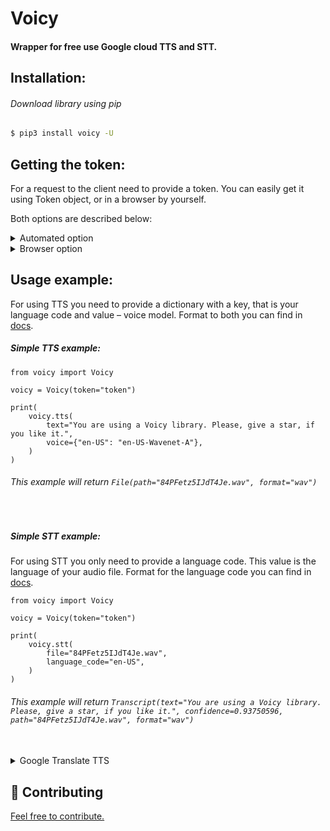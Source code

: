 <h1>Voicy</h1>
<h4>Wrapper for free use Google cloud TTS and STT.</h4>


<h2>Installation:</h2>
<h6>Download library using pip</h6>

```bash
$ pip3 install voicy -U
```


<h2>Getting the token:</h2>

<p>For a request to the client need to provide a token. You can easily get it using Token object, or in a browser by yourself.</p>
<p>Both options are described below:</p>

<details>
  <summary>Automated option</summary>
    <ol>
        <li>By first, you need to get API key in <a href="http://rucaptcha.com/">rucaptcha</a>.</li>
        <li>
            After that import a Token object from voicy:
            <br>
            <code>from voicy import Token</code>
        </li>
        <li>
            Then provide the API key to the get_token function:
            <br>
            <code>Token.get_token(rucaptcha_key="Key, that you got in the rucaptcha account.")</code>
        </li>
        <li>If you do all alright you would get long string, that you should provide to Voice object in init.</li>
    </ol>
</details>

<details>
  <summary>Browser option</summary>
    <ol>
        <li>By first, go to <a href="https://cloud.google.com/text-to-speech">cloud.google.com/text-to-speech</a>.</li>
        <li>
            After that scroll down to the demo part.
            <br>
            <img src=".github/images/Recaptcha.png" alt="Recaptcha">
        </li>
        <li>Solve the captcha.</li>
        <li>
            After, open the developer console and go to the "Network" section. In column "Name" search for 
            proxy?url=https://texttospeech.googleapis.com ...
            <br>
            <img src=".github/images/DeveloperConsole.png" alt="The developer console">
            <br>
            Scroll to the "Query string parameters". And here is your token.
        </li>
    </ol>
</details>


<h2>Usage example:</h2>

<p>
For using TTS you need to provide a dictionary with a key, that is your language code and value – voice model. 
Format to both you can find in <a href="https://cloud.google.com/text-to-speech/docs/voices">docs</a>.
</p>

<h5>Simple TTS example:</h5>

```python3
from voicy import Voicy

voicy = Voicy(token="token")

print(
    voicy.tts(
        text="You are using a Voicy library. Please, give a star, if you like it.",
        voice={"en-US": "en-US-Wavenet-A"},
    )
)
```

<h6>This example will return <code>File(path="84PFetz5IJdT4Je.wav", format="wav")</code></h6>

<br> 

<h5>Simple STT example:</h5>

<p>
For using STT you only need to provide a language code. This value is the language of your audio file.
Format for the language code you can find in <a href="https://cloud.google.com/text-to-speech/docs/voices">docs</a>.
</p>

```python3
from voicy import Voicy

voicy = Voicy(token="token")

print(
    voicy.stt(
        file="84PFetz5IJdT4Je.wav",
        language_code="en-US",
    )
)
```

<h6> This example will return <code>Transcript(text="You are using a Voicy library. Please, give a star, if you like it.", confidence=0.93750596, path="84PFetz5IJdT4Je.wav", format="wav")</code>
</h6>

<br>

<details>
  <summary>Google Translate TTS</summary>
    <p>
        If you don't want to get a token, you can use TTS from Google Translate. You don't need to provide anything, 
        but the max text length for one request is 200 characters, and you can use only one voice model.
    </p>

    from voicy import Voicy
    
    voicy = Voicy()
    
    print(
        voicy.translate_stt(
            text="You are using a Voicy library. Please, give a star, if you like it.",
            language_code="en-US",
        )
    )
    
<h6>This example will return <code>File(path="ILSp8RHEMFyNW9M.wav", format="wav")</code></h6>
</details>


<h2>🤝 Contributing</h2>
<a href="https://github.com/xcaq/voicy/graphs/contributors" align=center>Feel free to contribute.</a>